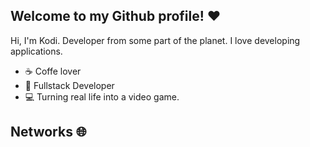 <h2>Welcome to my Github profile! ♥️</h2> 

Hi, I'm Kodi. Developer from some part of the planet. I love developing applications. 

- ☕ Coffe lover
- 📗 Fullstack Developer
- 💻 Turning real life into a video game.

<h2>Networks 🌐</h2> 

